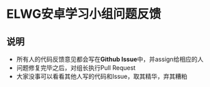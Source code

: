 ELWG安卓学习小组问题反馈
=====

## 说明
* 所有人的代码反馈意见都会写在**Github Issue**中，并assign给相应的人
* 问题修复完毕之后，对组长执行Pull Request
* 大家没事可以看看其他人写的代码和Issue，取其精华，弃其糟粕